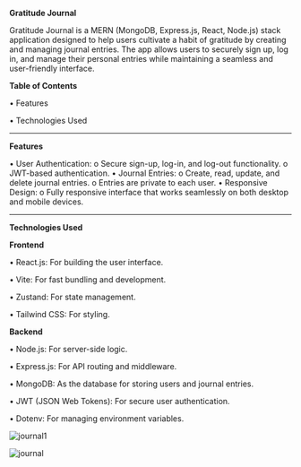 **Gratitude Journal**

Gratitude Journal is a MERN (MongoDB, Express.js, React, Node.js) stack application designed to help users cultivate a habit of gratitude by creating and managing journal entries. The app allows users to securely sign up, log in, and manage their personal entries while maintaining a seamless and user-friendly interface.

**Table of Contents**

•	Features

•	Technologies Used
________________________________________
**Features**

•	User Authentication:
o	Secure sign-up, log-in, and log-out functionality.
o	JWT-based authentication.
•	Journal Entries:
o	Create, read, update, and delete journal entries.
o	Entries are private to each user.
•	Responsive Design:
o	Fully responsive interface that works seamlessly on both desktop and mobile devices.
________________________________________
**Technologies Used**

**Frontend**

•	React.js: For building the user interface.

•	Vite: For fast bundling and development.

•	Zustand: For state management.

•	Tailwind CSS: For styling.


**Backend**


•	Node.js: For server-side logic.

•	Express.js: For API routing and middleware.

•	MongoDB: As the database for storing users and journal entries.

•	JWT (JSON Web Tokens): For secure user authentication.

•	Dotenv: For managing environment variables.




![journal1](https://github.com/user-attachments/assets/a9966a30-40ba-4c11-a875-2124e504e86b)


![journal](https://github.com/user-attachments/assets/d2a51584-80da-48fd-adaf-82b6d2531f6e)

